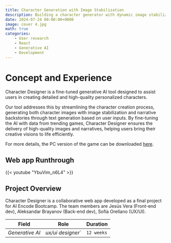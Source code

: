 ```yaml
---
title: Character Generation with Image Stabilization 
description: Building a character generator with dynamic image stabilization.
date: 2024-07-24 00:00:00+0000
image: cover 4.jpg
math: true
categories:
    - User research
    - React
    - Generative AI
    - Development
---
```

# Concept and Experience

Character Designer is a fine-tuned generative AI tool designed to assist users in creating detailed and high-quality personalized characters.

Our tool addresses this by streamlining the character creation process, generating both character images with image stabilization and narrative backstories through text generation based on user inputs. By fine-tuning the AI with data from trending games, Character Designer ensures the delivery of high-quality images and narratives, helping users bring their creative visions to life efficiently.

For more details, the PC version of the game can be downloaded [here](https://foxracinggurl.itch.io/nomads-notes).

## Web app Runthrough

{{< youtube "YbuVim_n6L4" >}}

## Project Overview

Character Designer is a collaborative web app developed as a final project for AI Encode Bootcamp. The team members are Jesús Vera (Front-end dev), Aleksandar Brayanov (Back-end dev), Sofía Orellano (UX/UI).

| Field   | Role     | Duration   |
| --------  | -------- | ------ |
| *Generative AI* | *ux/ui designer*` | `12 weeks` |

<!--## Project Timeline & my contribution

As a collaborative project, the division of tasks mainly followed each area of expertise. My contribution covered areas of user research, academic research, market analysis, information architecture, user validation, and user testing.

`1 Initial Research and Planning (2 weeks): team coordination, project setup, communication management`

`2 Ideation and Concept Development (2 weeks): ideation facilitation, concept refinement`

`3 Research (2 weeks): academic research, user insights`

`4 Define (2 weeks): mapping and market analysis`

`5 Game Design & Mechanics (8 weeks): information Architecture, prototypying & interaction`

`4 Pitch Preparation (2 weeks): market focus`

`5 User Testing & Feedback (1 week): creation and data analysis`  

## Iterations

{{< youtube "NRleuAFrGPo" >}}

Stack has built-in support for math typesetting using [KaTeX](https://katex.org/).

**It's not enabled by default side-wide,** but you can enable it for individual posts by adding `math: true` to the front matter. Or you can enable it side-wide by adding `math = true` to the `params.article` section in `config.toml`.

## Inline math

This is an inline mathematical expression: $\varphi = \dfrac{1+\sqrt5}{2}= 1.6180339887…$

```markdown
$\varphi = \dfrac{1+\sqrt5}{2}= 1.6180339887…$
```

## Block math

$$
    \varphi = 1+\frac{1} {1+\frac{1} {1+\frac{1} {1+\cdots} } }
$$

```markdown
$$
    \varphi = 1+\frac{1} {1+\frac{1} {1+\frac{1} {1+\cdots} } } 
$$
```

$$
    f(x) = \int_{-\infty}^\infty\hat f(\xi)\,e^{2 \pi i \xi x}\,d\xi
$$

```markdown
$$
    f(x) = \int_{-\infty}^\infty\hat f(\xi)\,e^{2 \pi i \xi x}\,d\xi
$$
```
